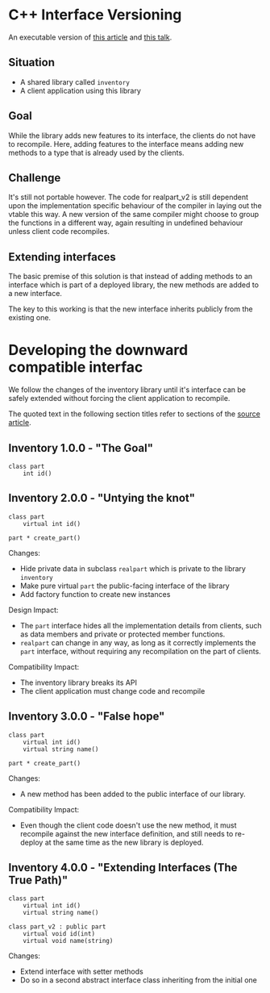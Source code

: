# C++ Interface Versioning

An executable version of [this article](https://accu.org/index.php/journals/1718) and [this talk](https://www.slideshare.net/skillsmatter/cpp-ver-talk).

## Situation

* A shared library called `inventory`
* A client application using this library

## Goal

While the library adds new features to its interface, the clients do not have to recompile. Here, adding features to the interface means adding new methods to a type that is already used by the clients. 

## Challenge

It's still not portable however. The code for realpart_v2 is still dependent upon the implementation specific behaviour of the compiler in laying out the vtable this way. A new version of the same compiler might choose to group the functions in a different way, again resulting in undefined behaviour unless client code recompiles.

## Extending interfaces

The basic premise of this solution is that instead of adding methods to an interface which is part of a deployed library, the new methods are added to a new interface.

The key to this working is that the new interface inherits publicly from the existing one.

# Developing the downward compatible interfac

We follow the changes of the inventory library until it's interface can be safely extended without forcing the client application to recompile.

The quoted text in the following section titles refer to sections of the [source article](https://accu.org/index.php/journals/1718).

## Inventory 1.0.0 - "The Goal"

    class part
        int id()

## Inventory 2.0.0 - "Untying the knot"

    class part
        virtual int id()

    part * create_part()
 
Changes:
* Hide private data in subclass `realpart` which is private to the library `inventory`
* Make pure virtual `part` the public-facing interface of the library
* Add factory function to create new instances

Design Impact:
* The `part` interface hides all the implementation details from clients, such as data members and private or protected member functions.
* `realpart` can change in any way, as long as it correctly implements the `part` interface, without requiring any recompilation on the part of clients.

Compatibility Impact:
* The inventory library breaks its API
* The client application must change code and recompile


## Inventory 3.0.0 - "False hope"

    class part
        virtual int id()
        virtual string name()

    part * create_part()

Changes:
* A new method has been added to the public interface of our library.

Compatibility Impact:
* Even though the client code doesn't use the new method, it must recompile against the new interface definition, and still needs to re-deploy at the same time as the new library is deployed.


## Inventory 4.0.0 - "Extending Interfaces (The True Path)"

    class part  
        virtual int id()
        virtual string name()

    class part_v2 : public part  
        virtual void id(int)  
        virtual void name(string)  

Changes:
* Extend interface with setter methods
* Do so in a second abstract interface class inheriting from the initial one